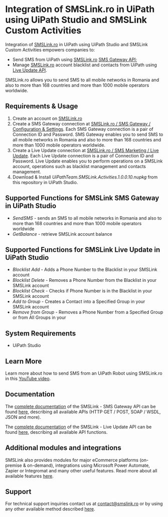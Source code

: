 # Integration of SMSLink.ro in UiPath using UiPath Studio and SMSLink Custom Activities

Integration of [SMSLink.ro](https://www.smslink.ro) in UiPath using UiPath Studio and SMSLink Custom Activities empowers companies to:

* Send SMS from UiPath using [SMSLink.ro](https://www.smslink.ro) [SMS Gateway API](https://www.smslink.ro/sms-gateway.html);
* Manage [SMSLink.ro](https://www.smslink.ro) account blacklist and contacts from UiPath using [Live Update API](https://www.smslink.ro/sms-marketing-documentatie-live-update.html).

SMSLink.ro allows you to send SMS to all mobile networks in Romania and also to more than 168 countries and more than 1000 mobile operators worldwide. 

## Requirements & Usage

1. Create an account on [SMSLink.ro](https://www.smslink.ro/inregistrare/)
2. Create a SMS Gateway connection at [SMSLink.ro / SMS Gateway / Configuration & Settings](https://www.smslink.ro/sms/gateway/setup.php). Each SMS Gateway connection is a pair of Connection ID and Password. SMS Gateway enables you to send SMS to all mobile networks in Romania and also to more than 168 countries and more than 1000 mobile operators worldwide.
3. Create a Live Update connection at [SMSLink.ro / SMS Marketing / Live Update](https://www.smslink.ro/sms/marketing/liveupdate.php). Each Live Update connection is a pair of Connection ID and Password. Live Update enables you to perform operations on a SMSLink account, operations such as blacklist management and contacts management.
4. Download & Install *UiPathTeam.SMSLink.Activities.1.0.0.10.nupkg* from this repository in UiPath Studio.

## Supported Functions for SMSLink SMS Gateway in UiPath Studio

- *SendSMS* - sends an SMS to all mobile networks in Romania and also to more than 168 countries and more than 1000 mobile operators worldwide
- *GetBalance* - retrieve SMSLink account balance

## Supported Functions for SMSLink Live Update in UiPath Studio

- *Blocklist Add* - Adds a Phone Number to the Blacklist in your SMSLink account
- *Blocklist Delete* - Removes a Phone Number from the Blacklist in your SMSLink account     
- *Blocklist Check* - Checks if Phone Number is in the Blacklist in your SMSLink account
- *Add to Group* - Creates a Contact into a Specified Group in your SMSLink account
- *Remove from Group* - Removes a Phone Number from a Specified Group or from All Groups in your 

## System Requirements 

* UiPath Studio  

## Learn More 

Learn more about how to send SMS from an UiPath Robot using SMSLink.ro in this [YouTube video](https://www.youtube.com/watch?v=OpdT07Zn1uY).

## Documentation

The [complete documentation](https://www.smslink.ro/sms-gateway-documentatie-sms-gateway.html) of the SMSLink - SMS Gateway API can be found [here](https://www.smslink.ro/sms-gateway-documentatie-sms-gateway.html), describing all available APIs (HTTP GET / POST, SOAP / WSDL, JSON and more).

The [complete documentation](https://smslink.ro/sms-marketing-documentatie-live-update.html) of the SMSLink - Live Update API can be found [here](https://smslink.ro/sms-marketing-documentatie-live-update.html), describing all available API functions.

## Additional modules and integrations

SMSLink also provides modules for major eCommerce platforms (on-premise & on-demand), integrations using Microsoft Power Automate, Zapier or Integromat and many other useful features. Read more about all available features [here](https://www.smslink.ro/sms-gateway.html). 

## Support

For technical support inquiries contact us at contact@smslink.ro or by using any other available method described [here](https://www.smslink.ro/contact.php).

